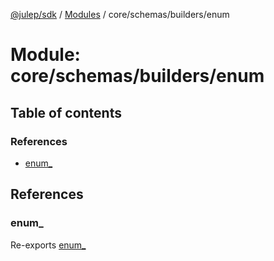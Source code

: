[@julep/sdk](../README.md) / [Modules](../modules.md) / core/schemas/builders/enum

# Module: core/schemas/builders/enum

## Table of contents

### References

- [enum\_](core_schemas_builders_enum.md#enum_)

## References

### enum\_

Re-exports [enum_](core_schemas_builders_enum_enum.md#enum_)
